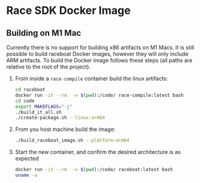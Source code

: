 # Race SDK Docker Image

## Building on M1 Mac

Currently there is no support for building x86 artifacts on M1 Macs. It is still possible to build raceboat Docker images, however they will only include ARM artifacts. To build the Docker image follows these steps (all paths are relative to the root of the project).

1. From inside a `race-compile` container build the linux artifacts:
    ```bash
    cd raceboat
    docker run -it --rm  -v $(pwd):/code/ race-compile:latest bash
    cd code
    export MAKEFLAGS="-j"
    ./build_it_all.sh
    ./create-package.sh --linux-arm64
    ```
2. From you host machine build the image:
    ```bash
    ./build_raceboat_image.sh --platform-arm64
    ```
3. Start the new container, and confirm the desired architecture is as expected
   ```bash
   docker run -it --rm  -v $(pwd):/code/ raceboat:latest bash
   uname -a
   ```
